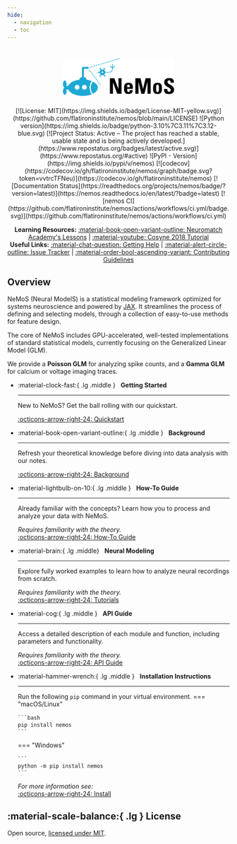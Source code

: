 ```yaml
---
hide:
  - navigation
  - toc
---
```


# <div style="text-align: center;"> <img src="assets/NeMoS_Logo_CMYK_Full.svg" width="50%"> </div>

<div style="text-align: center;" markdown>
[![License: MIT](https://img.shields.io/badge/License-MIT-yellow.svg)](https://github.com/flatironinstitute/nemos/blob/main/LICENSE)
![Python version](https://img.shields.io/badge/python-3.10%7C3.11%7C3.12-blue.svg)
[![Project Status: Active – The project has reached a stable, usable state and is being actively developed.](https://www.repostatus.org/badges/latest/active.svg)](https://www.repostatus.org/#active)
![PyPI - Version](https://img.shields.io/pypi/v/nemos)
[![codecov](https://codecov.io/gh/flatironinstitute/nemos/graph/badge.svg?token=vvtrcTFNeu)](https://codecov.io/gh/flatironinstitute/nemos)
[![Documentation Status](https://readthedocs.org/projects/nemos/badge/?version=latest)](https://nemos.readthedocs.io/en/latest/?badge=latest)
[![nemos CI](https://github.com/flatironinstitute/nemos/actions/workflows/ci.yml/badge.svg)](https://github.com/flatironinstitute/nemos/actions/workflows/ci.yml)


__Learning Resources:__ [:material-book-open-variant-outline: Neuromatch Academy's Lessons](https://compneuro.neuromatch.io/tutorials/W1D3_GeneralizedLinearModels/student/W1D3_Tutorial1.html) | [:material-youtube: Cosyne 2018 Tutorial](https://www.youtube.com/watch?v=NFeGW5ljUoI&t=424s) <br> 
__Useful Links:__ [:material-chat-question: Getting Help](getting_help.md) | [:material-alert-circle-outline: Issue Tracker](https://github.com/flatironinstitute/nemos/issues) | [:material-order-bool-ascending-variant: Contributing Guidelines](https://github.com/flatironinstitute/nemos/blob/main/CONTRIBUTING.md)

</div>



## __Overview__

NeMoS (Neural ModelS) is a statistical modeling framework optimized for systems neuroscience and powered by [JAX](https://jax.readthedocs.io/en/latest/). 
It streamlines the process of defining and selecting models, through a collection of easy-to-use methods for feature design.

The core of NeMoS includes GPU-accelerated, well-tested implementations of standard statistical models, currently 
focusing on the Generalized Linear Model (GLM). 

We provide a **Poisson GLM** for analyzing spike counts, and a **Gamma GLM** for calcium or voltage imaging traces.

<div class="grid cards" markdown>

-   :material-clock-fast:{ .lg .middle } &nbsp; __Getting Started__

      ---

      New to NeMoS? Get the ball rolling with our quickstart.

      [:octicons-arrow-right-24: Quickstart](quickstart.md)

-   :material-book-open-variant-outline:{ .lg .middle } &nbsp; __Background__

    ---

    Refresh your theoretical knowledge before diving into data analysis with our notes.

    [:octicons-arrow-right-24: Background](generated/background)

-   :material-lightbulb-on-10:{ .lg .middle } &nbsp; __How-To Guide__

    ---

    Already familiar with the concepts? Learn how you to process and analyze your data with NeMoS.

    *Requires familiarity with the theory.*<br>
    [:octicons-arrow-right-24: How-To Guide](generated/how_to_guide)

-   :material-brain:{ .lg .middle} &nbsp;  __Neural Modeling__

    ---

    Explore fully worked examples to learn how to analyze neural recordings from scratch.

    *Requires familiarity with the theory.*<br>
    [:octicons-arrow-right-24: Tutorials](generated/tutorials)

-   :material-cog:{ .lg .middle } &nbsp; __API Guide__

    ---

    Access a detailed description of each module and function, including parameters and functionality. 

    *Requires familiarity with the theory.*<br>
    [:octicons-arrow-right-24: API Guide](reference/SUMMARY.md)

-   :material-hammer-wrench:{ .lg .middle } &nbsp; __Installation Instructions__ 

    ---
    
    Run the following `pip` command in your virtual environment.
    === "macOS/Linux"

        ```bash
        pip install nemos
        ```

    === "Windows"
    
        ```
        python -m pip install nemos
        ```
    
    *For more information see:*<br>
    [:octicons-arrow-right-24: Install](installation.md)

</div>

## :material-scale-balance:{ .lg } License

Open source, [licensed under MIT](https://github.com/flatironinstitute/nemos/blob/main/LICENSE).
